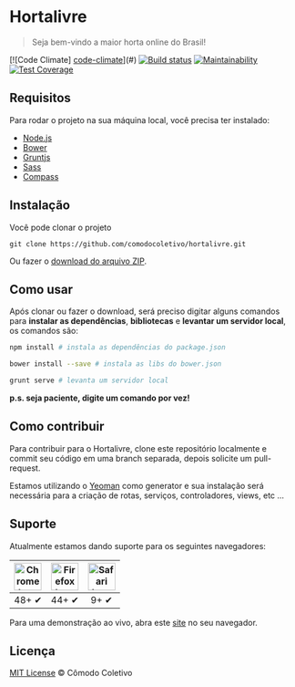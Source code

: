 # Hortalivre

> Seja bem-vindo a maior horta online do Brasil!

[![Code Climate] [code-climate]](#)
[![Build status][shield-build]](#)
[![Maintainability][maintainability]](https://codeclimate.com/repos/59f7f48d19f69e02c2000a1a/maintainability)
[![Test Coverage][test-coverage]](https://codeclimate.com/repos/59f7f48d19f69e02c2000a1a/test_coverage)

[code-climate]: https://codeclimate.com/github/comodocoletivo/hortalivre/badges/gpa.svg
[shield-build]: https://img.shields.io/badge/build-passing-brightgreen.svg
[maintainability]: https://api.codeclimate.com/v1/badges/ce5446d3de4359b37605/maintainability
[test-coverage]: https://api.codeclimate.com/v1/badges/ce5446d3de4359b37605/test_coverage

## Requisitos

Para rodar o projeto na sua máquina local, você precisa ter instalado:

* [Node.js][node]
* [Bower][bower]
* [Gruntjs][grunt]
* [Sass][sass]
* [Compass][compass]


[node]: https://nodejs.org/
[bower]: http://bower.io/
[grunt]: http://gruntjs.com/
[sass]: http://sass-lang.com/
[compass]: http://compass-style.org/


## Instalação

Você pode clonar o projeto

```
git clone https://github.com/comodocoletivo/hortalivre.git
```

Ou fazer o [download do arquivo ZIP](https://github.com/comodocoletivo/hortalivre/archive/master.zip).


## Como usar

Após clonar ou fazer o download, será preciso digitar alguns comandos para **instalar as dependências**, **bibliotecas** e **levantar um servidor local**, os comandos são:

```sh
npm install # instala as dependências do package.json
```

```sh
bower install --save # instala as libs do bower.json
```

```sh
grunt serve # levanta um servidor local
```

**p.s. seja paciente, digite um comando por vez!**


## Como contribuir

Para contribuir para o Hortalivre, clone este repositório localmente e commit seu código em uma branch separada, depois solicite um pull-request. 

Estamos utilizando o [Yeoman](https://github.com/yeoman/generator-angular) como generator e sua instalação será necessária para a criação de rotas, serviços, controladores, views, etc ...


## Suporte

Atualmente estamos dando suporte para os seguintes navegadores:

| <img src="https://upload.wikimedia.org/wikipedia/commons/8/87/Google_Chrome_icon_(2011).png" width="48px" height="48px" alt="Chrome logo"> | <img src="https://www.mozilla.org/media/img/styleguide/identity/firefox/guidelines-logo.7ea045a4e288.png" width="48px" height="48px" alt="Firefox logo"> | <img src="http://soytecno.com/wp-content/uploads/2015/06/safariLogo.png" width="48px" height="48px" alt="Safari logo"> |
|:---:|:---:|:---:|
| 48+ ✔ | 44+ ✔ | 9+ ✔ |

Para uma demonstração ao vivo, abra este [site](http://hortalivre.com.br) no seu navegador.


## Licença

[MIT License](http://thulioph.mit-license.org/) © Cômodo Coletivo
